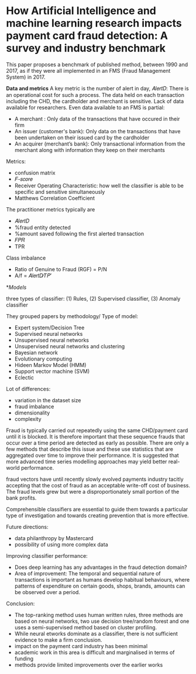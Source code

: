 # How Artificial Intelligence and machine learning research impacts payment card fraud detection: A survey and industry benchmark

This paper proposes a benchmark of published method, between 1990 and 2017, as if they were all implemented in an FMS (Fraud Management System) in 2017.

**Data and metrics**
A key metric is the number of alert in day, 𝐴𝑙𝑒𝑟𝑡𝐷: There is an operational cost for such a process.
The data held on each transaction including the CHD, the cardholder and merchant is sensitive. Lack of data available for researchers.
Even data available to an FMS is partial:
- A merchant : Only data of the transactions that have occured in their firm
- An issuer (customer's bank):  Only data on the transactions that have been undertaken on their issued card by the cardholder
- An acquirer (merchant’s bank): Only transactional information from the merchant along with information they keep on their merchants

Metrics:
- confusion matrix
- 𝐹-𝑠𝑐𝑜𝑟𝑒
- Receiver Operating Characteristic: how well the classifier is able to be specific and sensitive simultaneously
- Matthews Correlation Coefficient

The practitioner metrics typically are
- 𝐴𝑙𝑒𝑟𝑡𝐷
- %fraud entity detected
- %amount saved following the first alerted transaction
- 𝐹𝑃𝑅
- TPR

Class imbalance
- Ratio of Genuine to Fraud (RGF) = P/N
- A/f = 𝐴𝑙𝑒𝑟𝑡𝐷∕𝑇𝑃′


**Models*

three types of classifier: (1) Rules, (2) Supervised classifier, (3) Anomaly classifier

They grouped papers by methodology/ Type of model:
- Expert system/Decision Tree
- Supervised neural networks
- Unsupervised neural networks
- Unsupervised neural networks and clustering
- Bayesian network
- Evolutionary computing
- Hideen Markov Model (HMM)
- Support vector machine (SVM)
- Eclectic

Lot of differences:
- variation in the dataset size
- fraud imbalance
- dimensionality
- complexity

Fraud is typically carried out repeatedly using the same CHD/payment card until it is blocked. It is therefore important that these sequence frauds that occur over a time period are detected as early as possible. There are only a few methods that describe this issue and these use statistics that are aggregated over time to improve their performance. It is suggested that more advanced time series modelling approaches may yield better real-world performance.

fraud vectors have until recently slowly evolved
payments industry tacitly accepting that the cost of fraud as an acceptable write-off cost of business. The fraud
levels grew but were a disproportionately small portion of the bank profits.


Comprehensible classifiers are essential to guide them towards a particular type of investigation and towards creating 
prevention that is more effective.

Future directions:
- data philanthropy by Mastercard
- possibility of using more complex data

Improving classifier performance:
- Does deep learning has any advantages in the fraud detection domain?
- Area of improvement: The temporal and sequential nature of transactions is important as humans develop habitual behaviours, where patterns of expenditure on certain goods, shops, brands, amounts can be observed over a period.

Conclusion:
- The top-ranking method uses human written rules, three methods are based on neural networks, two use decision tree/random forest and one uses a semi-supervised method based on cluster profiling. 
- While neural etworks dominate as a classifier, there is not sufficient evidence to make a firm conclusion.
- impact on the payment card industry has been minimal
- academic work in this area is difficult and marginalised in terms of funding
- methods provide limited improvements over the earlier works


